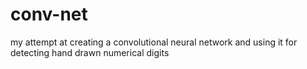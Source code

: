 # conv-net
my attempt at creating a convolutional neural network and using it for detecting hand drawn numerical digits
